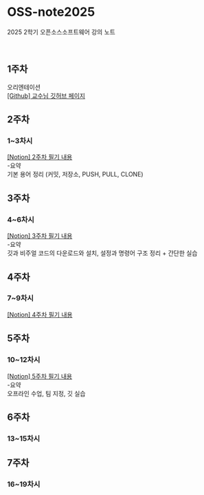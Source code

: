 # OSS-note2025
2025 2학기 오픈소스소프트웨어 강의 노트

<br>

## 1주차
오리엔테이션  
<a href="https://github.com/ai7dnn/2025-OSS"> [Github] 교수님 깃허브 페이지 </a>

## 2주차
### 1~3차시  
<a href="https://www.notion.so/2-26972c82600e8050a9c5e0503e8dfb42?source=copy_link"> [Notion] 2주차 필기 내용 </a>  
-요약  
  기본 용어 정리 (커밋, 저장소, PUSH, PULL, CLONE)

## 3주차
### 4~6차시  
<a href="https://www.notion.so/3-27772c82600e80ad8226d5bbf4c5545e?source=copy_link"> [Notion] 3주차 필기 내용 </a>  
-요약  
  깃과 비주얼 코드의 다운로드와 설치, 설정과 명령어 구조 정리 + 간단한 실습

## 4주차
### 7~9차시  
<a href=""> [Notion] 4주차 필기 내용 </a>  

## 5주차
### 10~12차시  
<a href="https://www.notion.so/5-27d72c82600e8037b7adfc0635b9279c?source=copy_link"> [Notion] 5주차 필기 내용 </a>  
-요약  
  오프라인 수업, 팀 지정, 깃 실습

## 6주차
### 13~15차시  

## 7주차
### 16~19차시
